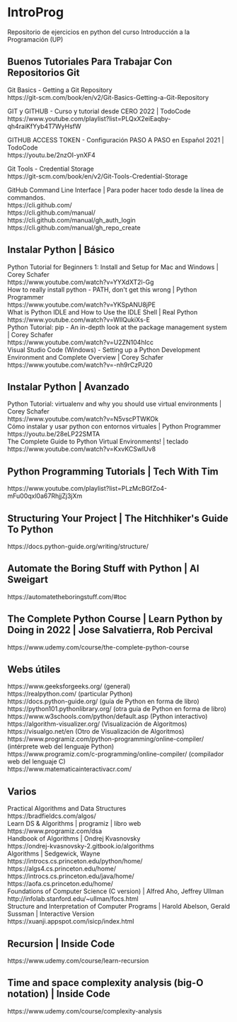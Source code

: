 <h1>IntroProg</h1>
<p>
Repositorio de ejercicios en python del curso Introducción a la Programación (UP)
</p>
<h2>Buenos Tutoriales Para Trabajar Con Repositorios Git</h2>
<p>
Git Basics - Getting a Git Repository <br>
https://git-scm.com/book/en/v2/Git-Basics-Getting-a-Git-Repository
</p>
<p>
GIT y GITHUB - Curso y tutorial desde CERO 2022 | TodoCode <br>
https://www.youtube.com/playlist?list=PLQxX2eiEaqby-qh4raiKfYyb4T7WyHsfW
</p>
<p>
GITHUB ACCESS TOKEN - Configuración PASO A PASO en Español 2021 | TodoCode <br>
https://youtu.be/2nzOI-ynXF4 <br>
</p>
<p>
Git Tools - Credential Storage <br>
https://git-scm.com/book/en/v2/Git-Tools-Credential-Storage
</p>
<p>
GitHub Command Line Interface | Para poder hacer todo desde la línea de commandos.<br>
https://cli.github.com/ <br>
https://cli.github.com/manual/ <br>
https://cli.github.com/manual/gh_auth_login <br>
https://cli.github.com/manual/gh_repo_create <br>
</p>

<h2>Instalar Python | Básico</h2>
<p>
Python Tutorial for Beginners 1: Install and Setup for Mac and Windows | Corey Schafer <br>
https://www.youtube.com/watch?v=YYXdXT2l-Gg <br>
How to really install python - PATH, don't get this wrong | Python Programmer<br>
https://www.youtube.com/watch?v=YKSpANU8jPE <br>
What is Python IDLE and How to Use the IDLE Shell | Real Python <br>
https://www.youtube.com/watch?v=WIlQukiXs-E <br>
Python Tutorial: pip - An in-depth look at the package management system | Corey Schafer <br>
https://www.youtube.com/watch?v=U2ZN104hIcc <br>
Visual Studio Code (Windows) - Setting up a Python Development Environment and Complete Overview | Corey Schafer <br>
https://www.youtube.com/watch?v=-nh9rCzPJ20
</p>

<h2>Instalar Python | Avanzado</h2>
<p>
Python Tutorial: virtualenv and why you should use virtual environments | Corey Schafer <br>
https://www.youtube.com/watch?v=N5vscPTWKOk <br>
Cómo instalar y usar python con entornos virtuales | Python Programmer <br>
https://youtu.be/28eLP22SMTA <br>
The Complete Guide to Python Virtual Environments! | teclado <br>
https://www.youtube.com/watch?v=KxvKCSwlUv8 <br>
</p>

<h2>Python Programming Tutorials | Tech With Tim</h2>
<p>
https://www.youtube.com/playlist?list=PLzMcBGfZo4-mFu00qxl0a67RhjjZj3jXm
</p>

<h2>Structuring Your Project | The Hitchhiker's Guide To Python</h2>
<p>https://docs.python-guide.org/writing/structure/</p>

<h2>Automate the Boring Stuff with Python | Al Sweigart</h2>
<p>https://automatetheboringstuff.com/#toc</p>

<h2>The Complete Python Course | Learn Python by Doing in 2022 | Jose Salvatierra, Rob Percival</h2>
<p>https://www.udemy.com/course/the-complete-python-course</p>

<h2>Webs útiles</h2>
<p>
https://www.geeksforgeeks.org/ (general)<br>
https://realpython.com/ (particular Python)<br>
https://docs.python-guide.org/ (guía de Python en forma de libro)<br>
https://python101.pythonlibrary.org/ (otra guía de Python en forma de libro)<br>
https://www.w3schools.com/python/default.asp (Python interactivo)<br>
https://algorithm-visualizer.org/ (Visualización de Algoritmos)<br>
https://visualgo.net/en (Otro de Visualización de Algoritmos)<br>
https://www.programiz.com/python-programming/online-compiler/ (intérprete web del lenguaje Python)<br>
https://www.programiz.com/c-programming/online-compiler/ (compilador web del lenguaje C)<br>
https://www.matematicainteractivacr.com/<br>
</p>

<h2>Varios</h2>
Practical Algorithms and Data Structures<br>
https://bradfieldcs.com/algos/<br>
Learn DS & Algorithms | programiz | libro web<br>
https://www.programiz.com/dsa<br>
Handbook of Algorithms | Ondrej Kvasnovsky<br>
https://ondrej-kvasnovsky-2.gitbook.io/algorithms<br>
Algorithms | Sedgewick, Wayne<br>
https://introcs.cs.princeton.edu/python/home/<br>
https://algs4.cs.princeton.edu/home/<br>
https://introcs.cs.princeton.edu/java/home/<br>
https://aofa.cs.princeton.edu/home/<br>
Foundations of Computer Science (C version) | Alfred Aho, Jeffrey Ullman<br>
http://infolab.stanford.edu/~ullman/focs.html<br>
Structure and Interpretation of Computer Programs | Harold Abelson, Gerald Sussman | Interactive Version<br>
https://xuanji.appspot.com/isicp/index.html<br>

<h2>Recursion | Inside Code</h2>
<p>https://www.udemy.com/course/learn-recursion</p>
<h2>Time and space complexity analysis (big-O notation) | Inside Code</h2>
<p>https://www.udemy.com/course/complexity-analysis</p>
